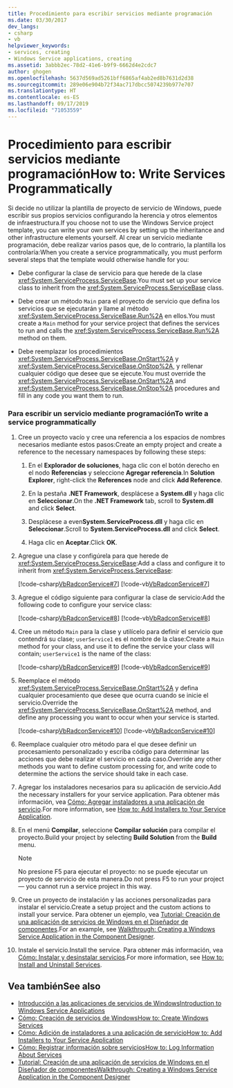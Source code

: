 ```yaml
---
title: Procedimiento para escribir servicios mediante programación
ms.date: 03/30/2017
dev_langs:
- csharp
- vb
helpviewer_keywords:
- services, creating
- Windows Service applications, creating
ms.assetid: 3abbb2ec-78d2-41e6-b9f9-6662d4e2cdc7
author: ghogen
ms.openlocfilehash: 5637d569ad5261bff6865af4ab2ed8b7631d2d38
ms.sourcegitcommit: 289e06e904b72f34ac717dbcc5074239b977e707
ms.translationtype: HT
ms.contentlocale: es-ES
ms.lasthandoff: 09/17/2019
ms.locfileid: "71053559"
---
```

# <a name="how-to-write-services-programmatically"></a><span data-ttu-id="55700-102">Procedimiento para escribir servicios mediante programación</span><span class="sxs-lookup"><span data-stu-id="55700-102">How to: Write Services Programmatically</span></span>
<span data-ttu-id="55700-103">Si decide no utilizar la plantilla de proyecto de servicio de Windows, puede escribir sus propios servicios configurando la herencia y otros elementos de infraestructura.</span><span class="sxs-lookup"><span data-stu-id="55700-103">If you choose not to use the Windows Service project template, you can write your own services by setting up the inheritance and other infrastructure elements yourself.</span></span> <span data-ttu-id="55700-104">Al crear un servicio mediante programación, debe realizar varios pasos que, de lo contrario, la plantilla los controlaría:</span><span class="sxs-lookup"><span data-stu-id="55700-104">When you create a service programmatically, you must perform several steps that the template would otherwise handle for you:</span></span>  
  
- <span data-ttu-id="55700-105">Debe configurar la clase de servicio para que herede de la clase <xref:System.ServiceProcess.ServiceBase>.</span><span class="sxs-lookup"><span data-stu-id="55700-105">You must set up your service class to inherit from the <xref:System.ServiceProcess.ServiceBase> class.</span></span>  
  
- <span data-ttu-id="55700-106">Debe crear un método `Main` para el proyecto de servicio que defina los servicios que se ejecutarán y llame al método <xref:System.ServiceProcess.ServiceBase.Run%2A> en ellos.</span><span class="sxs-lookup"><span data-stu-id="55700-106">You must create a `Main` method for your service project that defines the services to run and calls the <xref:System.ServiceProcess.ServiceBase.Run%2A> method on them.</span></span>  
  
- <span data-ttu-id="55700-107">Debe reemplazar los procedimientos <xref:System.ServiceProcess.ServiceBase.OnStart%2A> y <xref:System.ServiceProcess.ServiceBase.OnStop%2A>, y rellenar cualquier código que desee que se ejecute.</span><span class="sxs-lookup"><span data-stu-id="55700-107">You must override the <xref:System.ServiceProcess.ServiceBase.OnStart%2A> and <xref:System.ServiceProcess.ServiceBase.OnStop%2A> procedures and fill in any code you want them to run.</span></span>  
  
### <a name="to-write-a-service-programmatically"></a><span data-ttu-id="55700-108">Para escribir un servicio mediante programación</span><span class="sxs-lookup"><span data-stu-id="55700-108">To write a service programmatically</span></span>  
  
1. <span data-ttu-id="55700-109">Cree un proyecto vacío y cree una referencia a los espacios de nombres necesarios mediante estos pasos:</span><span class="sxs-lookup"><span data-stu-id="55700-109">Create an empty project and create a reference to the necessary namespaces by following these steps:</span></span>  
  
    1. <span data-ttu-id="55700-110">En el **Explorador de soluciones**, haga clic con el botón derecho en el nodo **Referencias** y seleccione **Agregar referencia**.</span><span class="sxs-lookup"><span data-stu-id="55700-110">In **Solution Explorer**, right-click the **References** node and click **Add Reference**.</span></span>  
  
    2. <span data-ttu-id="55700-111">En la pestaña **.NET Framework**, desplácese a **System.dll** y haga clic en **Seleccionar**.</span><span class="sxs-lookup"><span data-stu-id="55700-111">On the **.NET Framework** tab, scroll to **System.dll** and click **Select**.</span></span>  
  
    3. <span data-ttu-id="55700-112">Desplácese a even**System.ServiceProcess.dll**  y haga clic en **Seleccionar**.</span><span class="sxs-lookup"><span data-stu-id="55700-112">Scroll to **System.ServiceProcess.dll** and click **Select**.</span></span>  
  
    4. <span data-ttu-id="55700-113">Haga clic en **Aceptar**.</span><span class="sxs-lookup"><span data-stu-id="55700-113">Click **OK**.</span></span>  
  
2. <span data-ttu-id="55700-114">Agregue una clase y configúrela para que herede de <xref:System.ServiceProcess.ServiceBase>:</span><span class="sxs-lookup"><span data-stu-id="55700-114">Add a class and configure it to inherit from <xref:System.ServiceProcess.ServiceBase>:</span></span>  
  
     [!code-csharp[VbRadconService#7](../../../samples/snippets/csharp/VS_Snippets_VBCSharp/VbRadconService/CS/MyNewService.cs#7)]
     [!code-vb[VbRadconService#7](../../../samples/snippets/visualbasic/VS_Snippets_VBCSharp/VbRadconService/VB/MyNewService.vb#7)]  
  
3. <span data-ttu-id="55700-115">Agregue el código siguiente para configurar la clase de servicio:</span><span class="sxs-lookup"><span data-stu-id="55700-115">Add the following code to configure your service class:</span></span>  
  
     [!code-csharp[VbRadconService#8](../../../samples/snippets/csharp/VS_Snippets_VBCSharp/VbRadconService/CS/MyNewService.cs#8)]
     [!code-vb[VbRadconService#8](../../../samples/snippets/visualbasic/VS_Snippets_VBCSharp/VbRadconService/VB/MyNewService.vb#8)]  
  
4. <span data-ttu-id="55700-116">Cree un método `Main` para la clase y utilícelo para definir el servicio que contendrá su clase; `userService1` es el nombre de la clase:</span><span class="sxs-lookup"><span data-stu-id="55700-116">Create a `Main` method for your class, and use it to define the service your class will contain; `userService1` is the name of the class:</span></span>  
  
     [!code-csharp[VbRadconService#9](../../../samples/snippets/csharp/VS_Snippets_VBCSharp/VbRadconService/CS/MyNewService.cs#9)]
     [!code-vb[VbRadconService#9](../../../samples/snippets/visualbasic/VS_Snippets_VBCSharp/VbRadconService/VB/MyNewService.vb#9)]  
  
5. <span data-ttu-id="55700-117">Reemplace el método <xref:System.ServiceProcess.ServiceBase.OnStart%2A> y defina cualquier procesamiento que desee que ocurra cuando se inicie el servicio.</span><span class="sxs-lookup"><span data-stu-id="55700-117">Override the <xref:System.ServiceProcess.ServiceBase.OnStart%2A> method, and define any processing you want to occur when your service is started.</span></span>  
  
     [!code-csharp[VbRadconService#10](../../../samples/snippets/csharp/VS_Snippets_VBCSharp/VbRadconService/CS/MyNewService.cs#10)]
     [!code-vb[VbRadconService#10](../../../samples/snippets/visualbasic/VS_Snippets_VBCSharp/VbRadconService/VB/MyNewService.vb#10)]  
  
6. <span data-ttu-id="55700-118">Reemplace cualquier otro método para el que desee definir un procesamiento personalizado y escriba código para determinar las acciones que debe realizar el servicio en cada caso.</span><span class="sxs-lookup"><span data-stu-id="55700-118">Override any other methods you want to define custom processing for, and write code to determine the actions the service should take in each case.</span></span>  
  
7. <span data-ttu-id="55700-119">Agregar los instaladores necesarios para su aplicación de servicio.</span><span class="sxs-lookup"><span data-stu-id="55700-119">Add the necessary installers for your service application.</span></span> <span data-ttu-id="55700-120">Para obtener más información, vea [Cómo: Agregar instaladores a una aplicación de servicio](how-to-add-installers-to-your-service-application.md).</span><span class="sxs-lookup"><span data-stu-id="55700-120">For more information, see [How to: Add Installers to Your Service Application](how-to-add-installers-to-your-service-application.md).</span></span>  
  
8. <span data-ttu-id="55700-121">En el menú **Compilar**, seleccione **Compilar solución** para compilar el proyecto.</span><span class="sxs-lookup"><span data-stu-id="55700-121">Build your project by selecting **Build Solution** from the **Build** menu.</span></span>  
  
    > [!NOTE]
    > <span data-ttu-id="55700-122">No presione F5 para ejecutar el proyecto: no se puede ejecutar un proyecto de servicio de esta manera.</span><span class="sxs-lookup"><span data-stu-id="55700-122">Do not press F5 to run your project — you cannot run a service project in this way.</span></span>  
  
9. <span data-ttu-id="55700-123">Cree un proyecto de instalación y las acciones personalizadas para instalar el servicio.</span><span class="sxs-lookup"><span data-stu-id="55700-123">Create a setup project and the custom actions to install your service.</span></span> <span data-ttu-id="55700-124">Para obtener un ejemplo, vea [Tutorial: Creación de una aplicación de servicios de Windows en el Diseñador de componentes](walkthrough-creating-a-windows-service-application-in-the-component-designer.md).</span><span class="sxs-lookup"><span data-stu-id="55700-124">For an example, see [Walkthrough: Creating a Windows Service Application in the Component Designer](walkthrough-creating-a-windows-service-application-in-the-component-designer.md).</span></span>  
  
10. <span data-ttu-id="55700-125">Instale el servicio.</span><span class="sxs-lookup"><span data-stu-id="55700-125">Install the service.</span></span> <span data-ttu-id="55700-126">Para obtener más información, vea [Cómo: Instalar y desinstalar servicios](how-to-install-and-uninstall-services.md).</span><span class="sxs-lookup"><span data-stu-id="55700-126">For more information, see [How to: Install and Uninstall Services](how-to-install-and-uninstall-services.md).</span></span>  
  
## <a name="see-also"></a><span data-ttu-id="55700-127">Vea también</span><span class="sxs-lookup"><span data-stu-id="55700-127">See also</span></span>

- [<span data-ttu-id="55700-128">Introducción a las aplicaciones de servicios de Windows</span><span class="sxs-lookup"><span data-stu-id="55700-128">Introduction to Windows Service Applications</span></span>](introduction-to-windows-service-applications.md)
- [<span data-ttu-id="55700-129">Cómo: Creación de servicios de Windows</span><span class="sxs-lookup"><span data-stu-id="55700-129">How to: Create Windows Services</span></span>](how-to-create-windows-services.md)
- [<span data-ttu-id="55700-130">Cómo: Adición de instaladores a una aplicación de servicio</span><span class="sxs-lookup"><span data-stu-id="55700-130">How to: Add Installers to Your Service Application</span></span>](how-to-add-installers-to-your-service-application.md)
- [<span data-ttu-id="55700-131">Cómo: Registrar información sobre servicios</span><span class="sxs-lookup"><span data-stu-id="55700-131">How to: Log Information About Services</span></span>](how-to-log-information-about-services.md)
- [<span data-ttu-id="55700-132">Tutorial: Creación de una aplicación de servicios de Windows en el Diseñador de componentes</span><span class="sxs-lookup"><span data-stu-id="55700-132">Walkthrough: Creating a Windows Service Application in the Component Designer</span></span>](walkthrough-creating-a-windows-service-application-in-the-component-designer.md)
